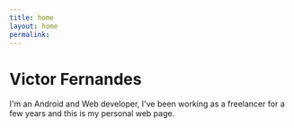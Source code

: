 ```yaml
---
title: home
layout: home
permalink: 
---
```


# Victor Fernandes
I'm an Android and Web developer, I've been working as a freelancer for a few years and this is my personal web page.
